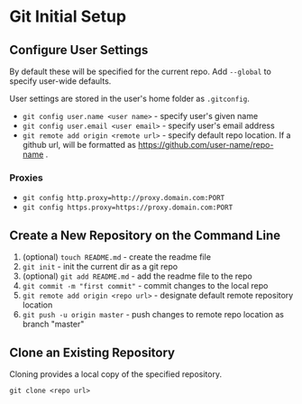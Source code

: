 # Git Initial Setup

## Configure User Settings
By default these will be specified for the current repo. Add `--global` to specify user-wide defaults.

User settings are stored in the user's home folder as `.gitconfig`.

* `git config user.name <user name>` - specify user's given name
* `git config user.email <user email>` - specify user's email address
* `git remote add origin <remote url>` - specify default repo location. If a github url, will be formatted as https://github.com/user-name/repo-name .

### Proxies
* `git config http.proxy=http://proxy.domain.com:PORT`
* `git config https.proxy=https://proxy.domain.com:PORT`

## Create a New Repository on the Command Line

1. (optional) `touch README.md` - create the readme file
2. `git init` - init the current dir as a git repo
3. (optional) `git add README.md` - add the readme file to the repo
4. `git commit -m "first commit"` - commit changes to the local repo
5. `git remote add origin <repo url>` - designate default remote repository location
6. `git push -u origin master` - push changes to remote repo location as branch "master"

## Clone an Existing Repository
Cloning provides a local copy of the specified repository.

`git clone <repo url>`